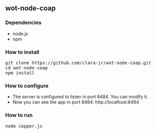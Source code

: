 ## wot-node-coap

### Dependencies

- node.js
- npm

### How to install

<pre>
git clone https://github.com/clara-jr/wot-node-coap.git
cd wot-node-coap
npm install
</pre>

### How to configure

+ The server is configured to listen in port 8484. You can modify it.
+ Now you can see the app in port 8484: http://localhost:8484

### How to run

<pre>
node copper.js
</pre>
